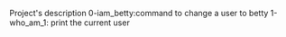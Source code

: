 Project's description
0-iam_betty:command to change a user to betty
1-who_am_1: print the current user
